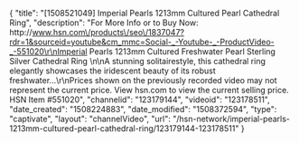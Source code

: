 {
    "title": "[1508521049] Imperial Pearls 1213mm Cultured Pearl Cathedral Ring",
    "description": "For More Info or to Buy Now: http:\/\/www.hsn.com\/products\/seo\/1837047?rdr=1&sourceid=youtube&cm_mmc=Social-_-Youtube-_-ProductVideo-_-551020\r\nImperial Pearls 1213mm Cultured Freshwater Pearl Sterling Silver Cathedral Ring  \n\nA stunning solitairestyle, this cathedral ring elegantly showcases the iridescent beauty of its robust freshwater...\r\nPrices shown on the previously recorded video may not represent the current price.  View hsn.com to view the current selling price. HSN Item #551020",
    "channelid": "123179144",
    "videoid": "123178511",
    "date_created": "1508224883",
    "date_modified": "1508372594",
    "type": "captivate",
    "layout": "channelVideo",
    "url": "\/hsn-network\/imperial-pearls-1213mm-cultured-pearl-cathedral-ring\/123179144-123178511"
}